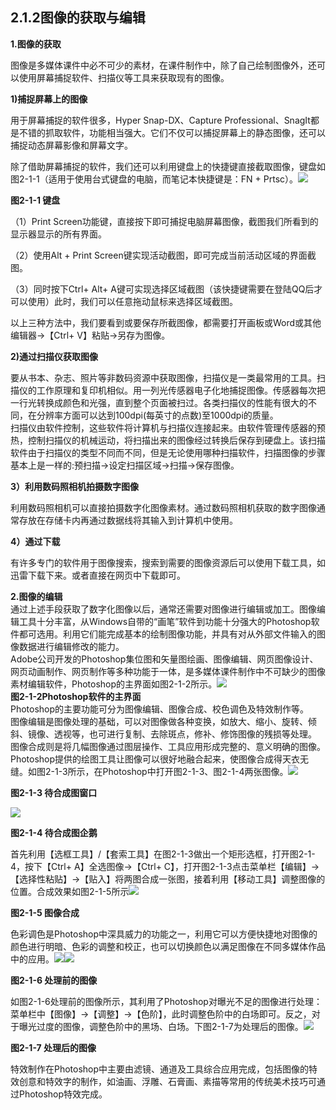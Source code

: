 ## 2.1.2图像的获取与编辑

**1.图像的获取**

图像是多媒体课件中必不可少的素材，在课件制作中，除了自己绘制图像外，还可以使用屏幕捕捉软件、扫描仪等工具来获取现有的图像。

**1\)捕捉屏幕上的图像**

用于屏幕捕捉的软件很多，Hyper Snap-DX、Capture Professional、SnagIt都是不错的抓取软件，功能相当强大。它们不仅可以捕捉屏幕上的静态图像，还可以捕捉动态屏幕影像和屏幕文字。

除了借助屏幕捕捉的软件，我们还可以利用键盘上的快捷键直接截取图像，键盘如图2-1-1（适用于使用台式键盘的电脑，而笔记本快捷键是：FN + Prtsc）。![](/assets/键盘.png)

**图2-1-1 键盘**

（1）Print Screen功能键，直接按下即可捕捉电脑屏幕图像，截图我们所看到的显示器显示的所有界面。

（2）使用Alt + Print Screen键实现活动截图，即可完成当前活动区域的界面截图。

（3）同时按下Ctrl+ Alt+ A键可实现选择区域截图（该快捷键需要在登陆QQ后才可以使用）此时，我们可以任意拖动鼠标来选择区域截图。

以上三种方法中，我们要看到或要保存所截图像，都需要打开画板或Word或其他编辑器→【Ctrl+ V】粘贴→另存为图像。

**2\)通过扫描仪获取图像**

要从书本、杂志、照片等非数码资源中获取图像，扫描仪是一类最常用的工具。扫描仪的工作原理和复印机相似。用一列光传感器电子化地捕捉图像。传感器每次把一行光转换成颜色和光强，直到整个页面被扫过。各类扫描仪的性能有很大的不同，在分辨率方面可以达到100dpi\(每英寸的点数\)至1000dpi的质量。  
 扫描仪由软件控制，这些软件将计算机与扫描仪连接起来。由软件管理传感器的预热，控制扫描仪的机械运动，将扫描出来的图像经过转换后保存到硬盘上。该扫描软件由于扫描仪的类型不同而不同，但是无论使用哪种扫描软件，扫描图像的步骤基本上是一样的:预扫描→设定扫描区域→扫描→保存图像。

**3）利用数码照相机拍摄数字图像**

利用数码照相机可以直接拍摄数字化图像素材。通过数码照相机获取的数字图像通常存放在存储卡内再通过数据线将其输入到计算机中使用。

**4）通过下载**

有许多专门的软件用于图像搜索，搜索到需要的图像资源后可以使用下载工具，如迅雷下载下来。或者直接在网页中下载即可。

**2.图像的编辑**  
通过上述手段获取了数字化图像以后，通常还需要对图像进行编辑或加工。图像编辑工具十分丰富，从Windows自带的“画笔”软件到功能十分强大的Photoshop软件都可选用。利用它们能完成基本的绘制图像功能，并具有对从外部文件输入的图像数据进行编辑修改的能力。  
 Adobe公司开发的Photoshop集位图和矢量图绘画、图像编辑、网页图像设计、网页动画制作、网页制作等多种功能于一体，是多媒体课件制作中不可缺少的图像素材编辑软件，Photoshop的主界面如图2-1-2所示。![](/assets/屏幕photoshop.png)  
**图2-1-2Photoshop软件的主界面**  
 Photoshop的主要功能可分为图像编辑、图像合成、校色调色及特效制作等。  
 图像编辑是图像处理的基础，可以对图像做各种变换，如放大、缩小、旋转、倾斜、镜像、透视等，也可进行复制、去除斑点，修补、修饰图像的残损等处理。  
 图像合成则是将几幅图像通过图层操作、工具应用形成完整的、意义明确的图像。Photoshop提供的绘图工具让图像可以很好地融合起来，使图像合成得天衣无缝。如图2-1-3所示，在Photoshop中打开图2-1-3、图2-1-4两张图像。![](/assets/1.3.png)

**图2-1-3 待合成图窗口**

![](/assets/1.4.png)

**图2-1-4 待合成图企鹅**

首先利用【选框工具】/【套索工具】在图2-1-3做出一个矩形选框，打开图2-1-4，按下【Ctrl+ A】全选图像→【Ctrl+ C】，打开图2-1-3点击菜单栏【编辑】→【选择性粘贴】→【贴入】将两图合成一张图，接着利用【移动工具】调整图像的位置。合成效果如图2-1-5所示![](/assets/1.5.png)

**图2-1-5 图像合成**

色彩调色是Photoshop中深具威力的功能之一，利用它可以方便快捷地对图像的颜色进行明暗、色彩的调整和校正，也可以切换颜色以满足图像在不同多媒体作品中的应用。![](/assets/1.61.png)![](/assets/1.62.png)

**图2-1-6 处理前的图像**

如图2-1-6处理前的图像所示，其利用了Photoshop对曝光不足的图像进行处理：菜单栏中【图像】→【调整】→【色阶】，此时调整色阶中的白场即可。反之，对于曝光过度的图像，调整色阶中的黑场、白场。下图2-1-7为处理后的图像。![](/assets/1.7.png)

**图2-1-7 处理后的图像**

特效制作在Photoshop中主要由滤镜、通道及工具综合应用完成，包括图像的特效创意和特效字的制作，如油画、浮雕、石膏画、素描等常用的传统美术技巧可通过Photoshop特效完成。

